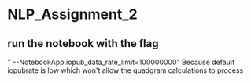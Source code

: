 # NLP_Assignment_2
##  run the notebook with the flag
"`--NotebookApp.iopub_data_rate_limit=100000000"
Because default iopubrate is low which won't allow the quadgram calculations to process
